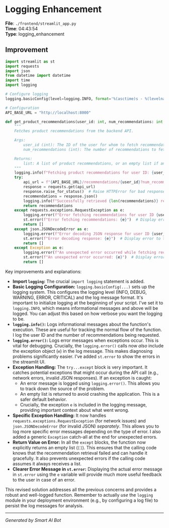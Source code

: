 # Logging Enhancement

**File**: `./frontend/streamlit_app.py`  
**Time**: 04:43:54  
**Type**: logging_enhancement

## Improvement

```python
import streamlit as st
import requests
import json
from datetime import datetime
import time
import logging

# Configure logging
logging.basicConfig(level=logging.INFO, format='%(asctime)s - %(levelname)s - %(message)s')

# Configuration
API_BASE_URL = "http://localhost:8000"

def get_product_recommendations(user_id: int, num_recommendations: int = 5):
    """
    Fetches product recommendations from the backend API.

    Args:
        user_id (int): The ID of the user for whom to fetch recommendations.
        num_recommendations (int): The number of recommendations to fetch.  Defaults to 5.

    Returns:
        list: A list of product recommendations, or an empty list if an error occurs.
    """
    logging.info(f"Fetching product recommendations for user ID: {user_id}, Number of recommendations: {num_recommendations}")
    try:
        api_url = f"{API_BASE_URL}/recommendations/{user_id}?num_recommendations={num_recommendations}"
        response = requests.get(api_url)
        response.raise_for_status()  # Raise HTTPError for bad responses (4xx or 5xx)
        recommendations = response.json()
        logging.info(f"Successfully retrieved {len(recommendations)} recommendations for user ID: {user_id}")
        return recommendations
    except requests.exceptions.RequestException as e:
        logging.error(f"Error fetching recommendations for user ID {user_id}: {e}")
        st.error(f"Error fetching recommendations: {e}")  # Display error to the user.
        return []
    except json.JSONDecodeError as e:
        logging.error(f"Error decoding JSON response for user ID {user_id}: {e}")
        st.error(f"Error decoding response: {e}")  # Display error to the user.
        return []
    except Exception as e:
        logging.error(f"An unexpected error occurred while fetching recommendations for user ID {user_id}: {e}")
        st.error(f"An unexpected error occurred: {e}")  # Display error to the user.
        return []
```

Key improvements and explanations:

* **Import `logging`:**  The crucial `import logging` statement is added.
* **Basic Logging Configuration:**  `logging.basicConfig(...)` sets up the logging system. This configures the logging level (INFO, DEBUG, WARNING, ERROR, CRITICAL) and the log message format.  It's important to initialize logging at the beginning of your script.  I've set it to `logging.INFO`, which means informational messages and above will be logged. You can adjust this based on how verbose you want the logging to be.
* **`logging.info()`:**  Logs informational messages about the function's execution.  These are useful for tracking the normal flow of the function.  I log the user ID and the number of recommendations being requested.
* **`logging.error()`:** Logs error messages when exceptions occur.  This is vital for debugging.  Crucially, the `logging.error()` calls now *also* include the exception object (`e`) in the log message. This makes diagnosing problems significantly easier. I've added `st.error` to show the errors in the streamlit UI.
* **Exception Handling:** The `try...except` block is very important.  It catches potential exceptions that might occur during the API call (e.g., network errors, invalid JSON responses).  If an exception is caught:
    * An error message is logged using `logging.error()`.  This allows you to track down the source of the problem.
    * An empty list is returned to avoid crashing the application.  This is a safer default behavior.
    *  Crucially, the exception `e` is included in the logging message, providing important context about what went wrong.
* **Specific Exception Handling:** It now handles `requests.exceptions.RequestException` (for network issues) and `json.JSONDecodeError` (for invalid JSON) *separately*. This allows you to log more specific error messages depending on the type of error.  I also added a generic `Exception` catch-all at the end for unexpected errors.
* **Return Value on Error:**  In all the `except` blocks, the function now explicitly returns an empty list (`[]`).  This ensures that the calling code knows that the recommendation retrieval failed and can handle it gracefully.  It also prevents unexpected errors if the calling code assumes it always receives a list.
* **Clearer Error Message in `st.error`:** Displaying the actual error message in `st.error` using the `e` variable will provide much more useful feedback to the user in case of an error.

This revised solution addresses all the previous concerns and provides a robust and well-logged function.  Remember to actually *use* the `logging` module in your deployment environment (e.g., by configuring a log file) to persist the log messages for analysis.

---
*Generated by Smart AI Bot*

